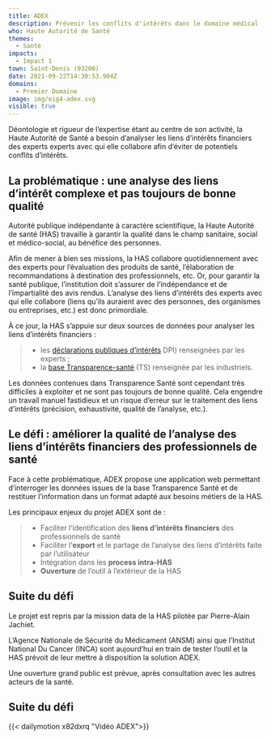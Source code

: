 ```yaml
---
title: ADEX
description: Prévenir les conflits d'intérêts dans le domaine médical
who: Haute Autorité de Santé
themes:
  - Santé
impacts:
  - Impact 1
town: Saint-Denis (93200)
date: 2021-09-22T14:30:53.904Z
domains:
  - Premier Domaine
image: img/eig4-adex.svg
visible: true
---
```

Déontologie et rigueur de l’expertise étant au centre de son activité, la Haute Autorité de Santé a besoin d’analyser les liens d’intérêts financiers des experts experts avec qui elle collabore afin d’éviter de potentiels conflits d’intérêts.

## La problématique : une analyse des liens d’intérêt complexe et pas toujours de bonne qualité

Autorité publique indépendante à caractère scientifique, la Haute Autorité de santé (HAS) travaille à garantir la qualité dans le champ sanitaire, social et médico-social, au bénéfice des personnes.

Afin de mener à bien ses missions, la HAS collabore quotidiennement avec des experts pour l’évaluation des produits de santé, l’élaboration de recommandations à destination des professionnels, etc. Or, pour garantir la santé publique, l’institution doit s’assurer de l’indépendance et de l’impartialité des avis rendus. L’analyse des liens d’intérêts des experts avec qui elle collabore (liens qu’ils auraient avec des personnes, des organismes ou entreprises, etc.) est donc primordiale.

À ce jour, la HAS s’appuie sur deux sources de données pour analyser les liens d’intérêts financiers :

> * les [déclarations publiques d’intérêts](https://dpi.sante.gouv.fr/dpi-public-webapp/app/consultation/accueil) [](https://dpi.sante.gouv.fr/dpi-public-webapp/app/consultation/accueil)DPI) renseignées par les experts ;
> * la [base Transparence-santé](https://www.transparence.sante.gouv.fr/flow/main;jsessionid=B548CE0D257DC619125024538838EEDD?execution=e1s1) (TS) renseignée par les industriels.

Les données contenues dans Transparence Santé sont cependant très difficiles à exploiter et ne sont pas toujours de bonne qualité. Cela engendre un travail manuel fastidieux et un risque d’erreur sur le traitement des liens d’intérêts (précision, exhaustivité, qualité de l’analyse, etc.).

## Le défi : améliorer la qualité de l’analyse des liens d’intérêts financiers des professionnels de santé

Face à cette problématique, ADEX propose une application web permettant d’interroger les données issues de la base Transparence Santé et de restituer l’information dans un format adapté aux besoins métiers de la HAS.

Les principaux enjeux du projet ADEX sont de :

> * Faciliter l’identification des **liens d’intérêts financiers** des professionnels de santé
> * Faciliter l’**export** et le partage de l’analyse des liens d’intérêts faite par l’utilisateur
> * Intégration dans les **process intra-HAS**
> * **Ouverture** de l’outil à l’extérieur de la HAS

## Suite du défi

Le projet est repris par la mission data de la HAS pilotée par Pierre-Alain Jachiet.

L’Agence Nationale de Sécurité du Médicament (ANSM) ainsi que l’Institut National Du Cancer (INCA) sont aujourd’hui en train de tester l’outil et la HAS prévoit de leur mettre à disposition la solution ADEX.

Une ouverture grand public est prévue, après consultation avec les autres acteurs de la santé.

## Suite du défi

{{< dailymotion x82dxrq "Vidéo ADEX">}}